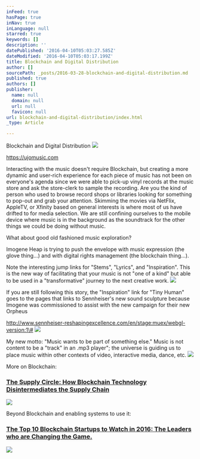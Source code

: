 ```yaml
---
inFeed: true
hasPage: true
inNav: true
inLanguage: null
starred: true
keywords: []
description: ''
datePublished: '2016-04-10T05:03:27.585Z'
dateModified: '2016-04-10T05:03:17.199Z'
title: Blockchain and Digital Distribution
author: []
sourcePath: _posts/2016-03-28-blockchain-and-digital-distribution.md
published: true
authors: []
publisher:
  name: null
  domain: null
  url: null
  favicon: null
url: blockchain-and-digital-distribution/index.html
_type: Article

---
```

Blockchain and Digital Distribution
![](https://the-grid-user-content.s3-us-west-2.amazonaws.com/28950091-e35a-4da7-910f-71954a79289c.png)

https://ujomusic.com

Interacting with the music doesn't require Blockchain, but creating a more dynamic and user-rich experience for each piece of music has not been on everyone's agenda since we were able to pick-up vinyl records at the music store and ask the store-clerk to sample the recording. Are you the kind of person who used to browse record shops or libraries looking for something to pop-out and grab your attention. Skimming the movies via NetFlix, AppleTV, or Xfinity based on general interests is where most of us have drifted to for media selection.  We are still confining ourselves to the mobile device where music is in the background as the soundtrack for the other things we could be doing without music. 

What about good old fashioned music exploration?

Imogene Heap is trying to push the envelope with music expression (the glove thing...) and with digital rights management (the blockchain thing...).  

Note the interesting jump links for "Stems", "Lyrics", and "Inspiration".  This is the new way of facilitating that your music is not "one of a kind" but able to be used in a "transformative" journey to the next creative work. ![](https://the-grid-user-content.s3-us-west-2.amazonaws.com/f97954e1-0c2b-43c0-87d5-e8c839bbce08.png)

If you are still following this story, the "Inspiration" link for "Tiny Human" goes to the pages that links to Sennheiser's new sound sculpture because Imogene was commissioned to assist with the new campaign for their new Orpheus

http://www.sennheiser-reshapingexcellence.com/en/stage:muex/webgl-version:1\#
![](https://the-grid-user-content.s3-us-west-2.amazonaws.com/bdde981e-1052-4ac9-9c4e-19be2b81095c.png)

My new motto: "Music wants to be part of something else." Music is not content to be a "track" in an .mp3 player"; the universe is guiding us to place music within other contexts of video, interactive media, dance, etc. ![](https://the-grid-user-content.s3-us-west-2.amazonaws.com/7c6020d4-4c98-4b8b-be36-dee29119f148.png)

More on Blockchain:

### [The Supply Circle: How Blockchain Technology Disintermediates the Supply Chain][0]
![](https://the-grid-user-content.s3-us-west-2.amazonaws.com/e0b58d09-08a4-40b1-aa7d-5f9aa5df6bcd.jpg)

Beyond Blockchain and enabling systems to use it:

### [The Top 10 Blockchain Startups to Watch in 2016: The Leaders who are Changing the Game.][1]
![](https://the-grid-user-content.s3-us-west-2.amazonaws.com/4c8cc2c9-f3b0-4071-8d92-a33e01b17754.jpg)

[0]: https://medium.com/@ConsenSys/the-supply-circle-how-blockchain-technology-disintermediates-the-supply-chain-6a19f61f8f35#.2aef3gew3
[1]: https://medium.com/@collin_thompson/the-top-10-blockchain-startups-to-watch-in-2016-the-leaders-who-are-changing-the-game-6195606b0d70#.2ovmeoqj6